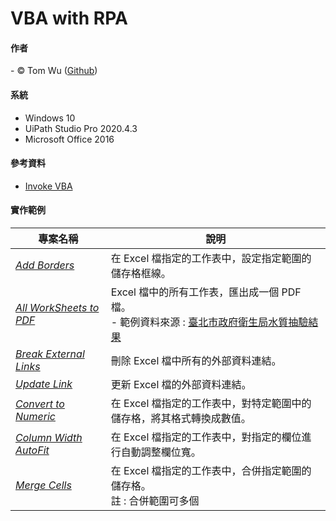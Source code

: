 # VBA with RPA   

#### 作者
<span> - &copy; Tom Wu (<a href="https://github.com/YenLinWu">Github</a>) </span>  

#### 系統    
* Windows 10
* UiPath Studio Pro 2020.4.3  
* Microsoft Office 2016
  
#### 參考資料   
- [Invoke VBA](https://docs.uipath.com/activities/docs/invoke-vba "UiPath Activities Guide")  
  
#### 實作範例     
| 專案名稱 | 說明 | 
| ---------- | ----------- | 
| *[Add Borders](https://github.com/YenLinWu/RPA_UiPath/tree/master/Excel%20VBA%20x%20UiPath/Add%20Borders)* | 在 Excel 檔指定的工作表中，設定指定範圍的儲存格框線。 |  
| *[All WorkSheets to PDF](https://github.com/YenLinWu/RPA_UiPath/tree/master/Excel%20VBA%20x%20UiPath/All%20WorkSheets%20to%20PDF)* | Excel 檔中的所有工作表，匯出成一個 PDF 檔。<br/> - 範例資料來源 : [臺北市政府衛生局水質抽驗結果](https://data.gov.tw/dataset/121918) |  
| *[Break External Links](https://github.com/YenLinWu/RPA_UiPath/tree/master/Excel%20VBA%20x%20UiPath/Break%20External%20Links)* | 刪除 Excel 檔中所有的外部資料連結。 | 
| *[Update Link](https://github.com/YenLinWu/RPA_UiPath/tree/master/Excel%20VBA%20x%20UiPath/Update%20Link)* | 更新 Excel 檔的外部資料連結。 | 
| *[Convert to Numeric](https://github.com/YenLinWu/RPA_UiPath/tree/master/Excel%20VBA%20x%20UiPath/Convert%20to%20Numeric)* | 在 Excel 檔指定的工作表中，對特定範圍中的儲存格，將其格式轉換成數值。 | 
| *[Column Width AutoFit](https://github.com/YenLinWu/RPA_UiPath/tree/master/Excel%20VBA%20x%20UiPath/Column%20Width%20AutoFit)* | 在 Excel 檔指定的工作表中，對指定的欄位進行自動調整欄位寬。 |  
| *[Merge Cells](https://github.com/YenLinWu/RPA_UiPath/tree/master/Excel%20VBA%20x%20UiPath/Merge%20Cells)* | 在 Excel 檔指定的工作表中，合併指定範圍的儲存格。 <br/> 註 : 合併範圍可多個 |   
